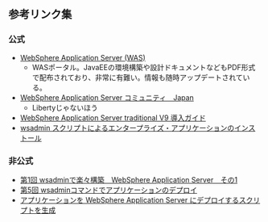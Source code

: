 ## 参考リンク集

### 公式

* [WebSphere Application Server (WAS)](https://www.ibm.com/developerworks/jp/websphere/category/was/index.html)
   * WASポータル。JavaEEの環境構築や設計ドキュメントなどもPDF形式で配布されており、非常に有難い。情報も随時アップデートされている。
* [WebSphere Application Server コミュニティ　Japan](https://www.ibm.com/developerworks/community/wikis/home?lang=ja#!/wiki/W3142f890ea04_4b2b_b746_ac9e833c537e)
    * Libertyじゃないほう
* [WebSphere Application Server traditional V9 導入ガイド](https://www.ibm.com/developerworks/jp/websphere/library/was/twas9_install/index.html)
* [wsadmin スクリプトによるエンタープライズ・アプリケーションのインストール](https://www.ibm.com/support/knowledgecenter/ja/SSAW57_8.5.5/com.ibm.websphere.nd.multiplatform.doc/ae/txml_callappinstall.html)

### 非公式
* [第1回 wsadminで楽々構築　WebSphere Application Server　その1](http://www.intellilink.co.jp/article/column/b3was01.html)
* [第5回 wsadminコマンドでアプリケーションのデプロイ](http://www.intellilink.co.jp/article/column/b3was05.html)
* [アプリケーションを WebSphere Application Server にデプロイするスクリプトを生成](https://www.ibm.com/developerworks/community/blogs/pgmrk/entry/wsadmindeploy?lang=ja_jp)
